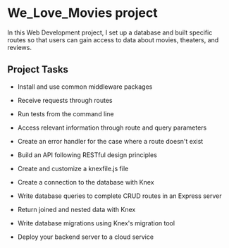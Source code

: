 # We_Love_Movies project

In this Web Development project, I set up a database and built specific routes so that users can gain access to data about movies, theaters, and reviews.

## Project Tasks

- Install and use common middleware packages

- Receive requests through routes

- Run tests from the command line

- Access relevant information through route and query parameters

- Create an error handler for the case where a route doesn't exist

- Build an API following RESTful design principles

- Create and customize a knexfile.js file

- Create a connection to the database with Knex

- Write database queries to complete CRUD routes in an Express server

- Return joined and nested data with Knex

- Write database migrations using Knex's migration tool

- Deploy your backend server to a cloud service
